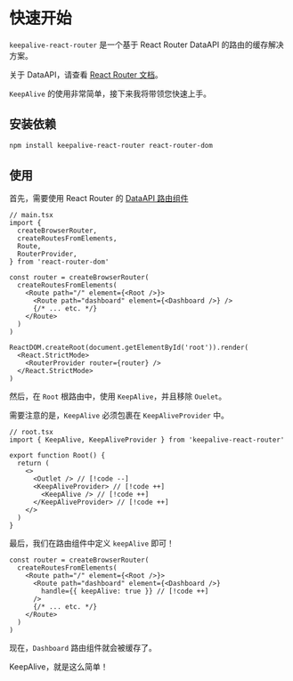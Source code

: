 # 快速开始

`keepalive-react-router` 是一个基于 React Router DataAPI 的路由的缓存解决方案。

关于 DataAPI，请查看 [React Router 文档](https://reactrouter.com/6.28.0/route/route)。

`KeepAlive` 的使用非常简单，接下来我将带领您快速上手。

## 安装依赖

```bash
npm install keepalive-react-router react-router-dom
```

## 使用

首先，需要使用 React Router 的 [DataAPI 路由组件](https://reactrouter.com/6.28.0/routers/picking-a-router#using-v64-data-apis)

```tsx
// main.tsx
import {
  createBrowserRouter,
  createRoutesFromElements,
  Route,
  RouterProvider,
} from 'react-router-dom'

const router = createBrowserRouter(
  createRoutesFromElements(
    <Route path="/" element={<Root />}>
      <Route path="dashboard" element={<Dashboard />} />
      {/* ... etc. */}
    </Route>
  )
)

ReactDOM.createRoot(document.getElementById('root')).render(
  <React.StrictMode>
    <RouterProvider router={router} />
  </React.StrictMode>
)
```

然后，在 `Root` 根路由中，使用 `KeepAlive`，并且移除 `Ouelet`。

需要注意的是，`KeepAlive` 必须包裹在 `KeepAliveProvider` 中。

```tsx
// root.tsx
import { KeepAlive, KeepAliveProvider } from 'keepalive-react-router'

export function Root() {
  return (
    <>
      <Outlet /> // [!code --]
      <KeepAliveProvider> // [!code ++]
        <KeepAlive /> // [!code ++]
      </KeepAliveProvider> // [!code ++]
    </>
  )
}
```

最后，我们在路由组件中定义 `keepAlive` 即可！

```tsx
const router = createBrowserRouter(
  createRoutesFromElements(
    <Route path="/" element={<Root />}>
      <Route path="dashboard" element={<Dashboard />} 
        handle={{ keepAlive: true }} // [!code ++]
      />
      {/* ... etc. */}
    </Route>
  )
)
```

现在，`Dashboard` 路由组件就会被缓存了。

KeepAlive，就是这么简单！
